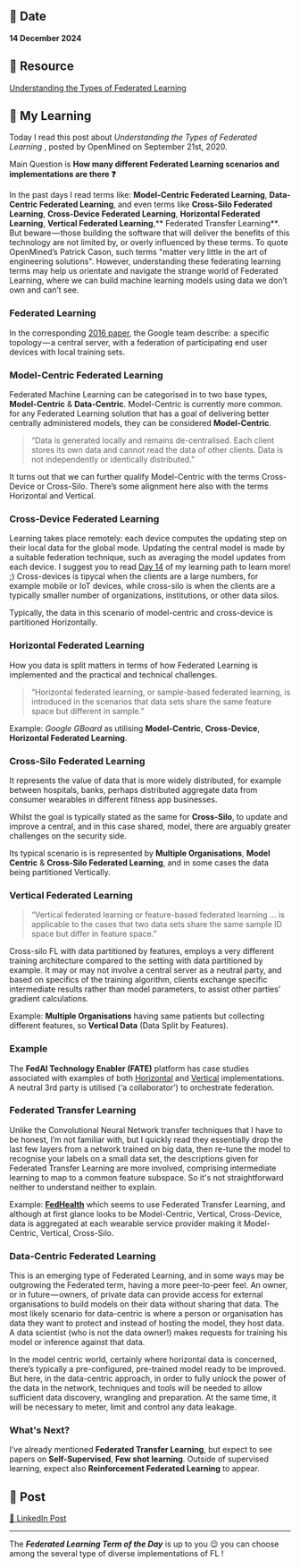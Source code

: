 ## 📅 Date
**14 December 2024**

## 📰 Resource
[Understanding the Types of Federated Learning](https://blog.openmined.org/federated-learning-types/) 

## 🔖 My Learning
Today I read this post about *Understanding the Types of Federated Learning* , posted by OpenMined on September 21st, 2020.

Main Question is **How many different Federated Learning scenarios and implementations are there ❓**

In the past days I read terms like: **Model-Centric Federated Learning**, **Data-Centric Federated Learning**, and even terms like **Cross-Silo Federated Learning**, **Cross-Device Federated Learning**, **Horizontal Federated Learning**, **Vertical Federated Learning**,** Federated Transfer Learning**.
But beware — those building the software that will deliver the benefits of this technology are not limited by, or overly influenced by these terms. To quote OpenMined’s Patrick Cason, such terms "matter very little in the art of engineering solutions".
However, understanding these federating learning terms may help us orientate and navigate the strange world of Federated Learning, where we can build machine learning models using data we don’t own and can’t see.

### Federated Learning
In the corresponding [2016 paper](https://ar5iv.labs.arxiv.org/html/1602.05629), the Google team describe: a specific topology — a central server, with a federation of participating end user devices with local training sets.

### Model-Centric Federated Learning
Federated Machine Learning can be categorised in to two base types, **Model-Centric** & **Data-Centric**. Model-Centric is currently more common.
for any Federated Learning solution that has a goal of delivering better centrally administered models, they can be considered **Model-Centric**.
> “Data is generated locally and remains de-centralised. Each client stores its own data and cannot read the data of other clients. Data is not independently or identically distributed.”
 
It turns out that we can further qualify Model-Centric with the terms Cross-Device or Cross-Silo. There’s some alignment here also with the terms Horizontal and Vertical.

### Cross-Device Federated Learning
Learning takes place remotely: each device computes the updating step on their local data for the global mode. Updating the central model is made by a suitable federation technique, such as averaging the model updates from each device. I suggest you to read [Day 14](../day14/day14.md) of my learning path to learn more! ;) Cross-devices is tipycal when the clients are a large numbers, for example mobile or IoT devices, while cross-silo is when the clients are a typically smaller number of organizations, institutions, or other data silos.

Typically, the data in this scenario of model-centric and cross-device is partitioned Horizontally.

### Horizontal Federated Learning
How you data is split matters in terms of how Federated Learning is implemented and the practical and technical challenges.
> “Horizontal federated learning, or sample-based federated learning, is introduced in the scenarios that data sets share the same feature space but different in sample.”

Example: *Google GBoard* as utilising **Model-Centric**, **Cross-Device**, **Horizontal Federated Learning**.

### Cross-Silo Federated Learning
It represents the value of data that is more widely distributed, for example between hospitals, banks, perhaps distributed aggregate data from consumer wearables in different fitness app businesses.

Whilst the goal is typically stated as the same for **Cross-Silo**, to update and improve a central, and in this case shared, model, there are arguably greater challenges on the security side.

Its typical scenario is is represented by **Multiple Organisations**, **Model Centric** & **Cross-Silo Federated Learning**, and in some cases the data being partitioned Vertically.

### Vertical Federated Learning
> “Vertical federated learning or feature-based federated learning … is applicable to the cases that two data sets share the same sample ID space but differ in feature space.” 

Cross-silo FL with data partitioned by features, employs a very different training architecture compared to the setting with data partitioned by example. It may or may not involve a central server as a neutral party, and based on specifics of the training algorithm, clients exchange specific intermediate results rather than model parameters, to assist other parties’ gradient calculations.

Example: **Multiple Organisations** having same patients but collecting different features, so **Vertical Data** (Data Split by Features).

### Example
The **FedAI Technology Enabler (FATE)** platform has case studies associated with examples of both [Horizontal](https://www.fedai.org/cases/utilization-of-fate-in-anti-money-laundering-through-multiple-banks/) and [Vertical](https://www.fedai.org/cases/utilization-of-fate-in-risk-management-of-credit-in-small-and-micro-enterprises/) implementations. A neutral 3rd party is utilised (‘a collaborator’) to orchestrate federation.

### Federated Transfer Learning
Unlike the Convolutional Neural Network transfer techniques that I have to be honest, I’m not familiar with, but I quickly read they essentially drop the last few layers from a network trained on big data, then re-tune the model to recognise your labels on a small data set, the descriptions given for Federated Transfer Learning are more involved, comprising intermediate learning to map to a common feature subspace. So it's not straightforward neither to understand neither to explain.

Example: [**FedHealth**](https://jd92.wang/assets/files/a15_ijcai19.pdf) which seems to use Federated Transfer Learning, and although at first glance looks to be Model-Centric, Vertical, Cross-Device, data is aggregated at each wearable service provider making it Model-Centric, Vertical, Cross-Silo.

### Data-Centric Federated Learning
This is an emerging type of Federated Learning, and in some ways may be outgrowing the Federated term, having a more peer-to-peer feel.
An owner, or in future — owners, of private data can provide access for external organisations to build models on their data without sharing that data.
The most likely scenario for data-centric is where a person or organisation has data they want to protect and instead of hosting the model, they host data. A data scientist (who is not the data owner!) makes requests for training his model or inference against that data.

In the model centric world, certainly where horizontal data is concerned, there’s typically a pre-configured, pre-trained model ready to be improved. But here, in the data-centric approach, in order to fully unlock the power of the data in the network, techniques and tools will be needed to allow sufficient data discovery, wrangling and preparation. At the same time, it will be necessary to meter, limit and control any data leakage.

### What's Next?
I’ve already mentioned **Federated Transfer Learning**, but expect to see papers on **Self-Supervised**, **Few shot learning**. Outside of supervised learning, expect also **Reinforcement Federated Learning** to appear.

## 📮 Post 

[📘 LinkedIn Post](https://www.linkedin.com/posts/giuliagualtieri_30daysofflcode-activity-7273662254481330176-ZuTY?utm_source=share&utm_medium=member_desktop)

------
The _**Federated Learning Term of the Day**_ is up to you 😉 you can choose among the several type of diverse implementations of FL !
